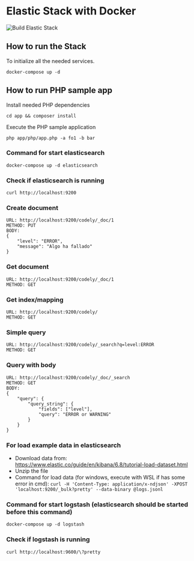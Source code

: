 # Elastic Stack with Docker
![Build Elastic Stack](https://github.com/CodelyTV/elastic-stack-example/workflows/Build%20Elastic%20Stack/badge.svg)

## How to run the Stack

To initialize all the needed services.

```
docker-compose up -d 
```  

## How to run PHP sample app

Install needed PHP dependencies

```
cd app && composer install
```  

Execute the PHP sample application

```
php app/php/app.php -a fo1 -b bar
```

### Command for start elasticsearch
```
docker-compose up -d elasticsearch
```

### Check if elasticsearch is running
```
curl http://localhost:9200
```

### Create document
```
URL: http://localhost:9200/codely/_doc/1
METHOD: PUT
BODY:
{
    "level": "ERROR",
    "message": "Algo ha fallado"
}
```

### Get document
```
URL: http://localhost:9200/codely/_doc/1
METHOD: GET
```

### Get index/mapping
```
URL: http://localhost:9200/codely/
METHOD: GET
```
### Simple query
```
URL: http://localhost:9200/codely/_search?q=level:ERROR
METHOD: GET
```

### Query with body
```
URL: http://localhost:9200/codely/_doc/_search
METHOD: GET
BODY:
{
    "query": {
        "query_string": {
            "fields": ["level"],
            "query": "ERROR or WARNING"
        }
    }
}
```

### For load example data in elasticsearch
- Download data from: https://www.elastic.co/guide/en/kibana/6.8/tutorial-load-dataset.html
- Unzip the file
- Command for load data (for windows, execute with WSL if has some error in cmd): `curl -H 'Content-Type: application/x-ndjson' -XPOST 'localhost:9200/_bulk?pretty' --data-binary @logs.jsonl`

### Command for start logstash (elasticsearch should be started before this command)
```
docker-compose up -d logstash
```

### Check if logstash is running
```
curl http://localhost:9600/\?pretty
```
